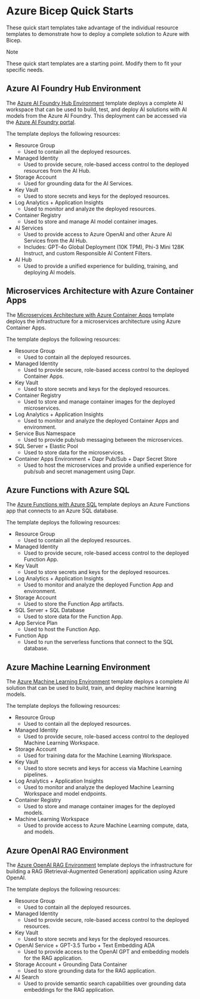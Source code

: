 # Azure Bicep Quick Starts

These quick start templates take advantage of the individual resource templates to demonstrate how to deploy a complete solution to Azure with Bicep.

> [!NOTE]
> These quick start templates are a starting point. Modify them to fit your specific needs.

## Azure AI Foundry Hub Environment

The [Azure AI Foundry Hub Environment](./ai-hub-environment.bicep) template deploys a complete AI workspace that can be used to build, test, and deploy AI solutions with AI models from the Azure AI Foundry. This deployment can be accessed via the [Azure AI Foundry portal](https://ai.azure.com/build/).

The template deploys the following resources:

- Resource Group
  - Used to contain all the deployed resources.
- Managed Identity
  - Used to provide secure, role-based access control to the deployed resources from the AI Hub.
- Storage Account
  - Used for grounding data for the AI Services.
- Key Vault
  - Used to store secrets and keys for the deployed resources.
- Log Analytics + Application Insights
  - Used to monitor and analyze the deployed resources.
- Container Registry
  - Used to store and manage AI model container images.
- AI Services
  - Used to provide access to Azure OpenAI and other Azure AI Services from the AI Hub.
  - Includes: GPT-4o Global Deployment (10K TPM), Phi-3 Mini 128K Instruct, and custom Responsible AI Content Filters.
- AI Hub
  - Used to provide a unified experience for building, training, and deploying AI models.

## Microservices Architecture with Azure Container Apps

The [Microservices Architecture with Azure Container Apps](./container-apps-multi-tenant.bicep) template deploys the infrastructure for a microservices architecture using Azure Container Apps.

The template deploys the following resources:

- Resource Group
  - Used to contain all the deployed resources.
- Managed Identity
  - Used to provide secure, role-based access control to the deployed Container Apps.
- Key Vault
  - Used to store secrets and keys for the deployed resources.
- Container Registry
  - Used to store and manage container images for the deployed microservices.
- Log Analytics + Application Insights
  - Used to monitor and analyze the deployed Container Apps and environment.
- Service Bus Namespace
  - Used to provide pub/sub messaging between the microservices.
- SQL Server + Elastic Pool
  - Used to store data for the microservices.
- Container Apps Environment + Dapr Pub/Sub + Dapr Secret Store
  - Used to host the microservices and provide a unified experience for pub/sub and secret management using Dapr.

## Azure Functions with Azure SQL

The [Azure Functions with Azure SQL](./function-app-with-sql.bicep) template deploys an Azure Functions app that connects to an Azure SQL database.

The template deploys the following resources:

- Resource Group
  - Used to contain all the deployed resources.
- Managed Identity
  - Used to provide secure, role-based access control to the deployed Function App.
- Key Vault
  - Used to store secrets and keys for the deployed resources.
- Log Analytics + Application Insights
  - Used to monitor and analyze the deployed Function App and environment.
- Storage Account
  - Used to store the Function App artifacts.
- SQL Server + SQL Database
  - Used to store data for the Function App.
- App Service Plan
  - Used to host the Function App.
- Function App
  - Used to run the serverless functions that connect to the SQL database.

## Azure Machine Learning Environment

The [Azure Machine Learning Environment](./machine-learning-environment.bicep) template deploys a complete AI solution that can be used to build, train, and deploy machine learning models.

The template deploys the following resources:

- Resource Group
  - Used to contain all the deployed resources.
- Managed Identity
  - Used to provide secure, role-based access control to the deployed Machine Learning Workspace.
- Storage Account
  - Used for training data for the Machine Learning Workspace.
- Key Vault
  - Used to store secrets and keys for access via Machine Learning pipelines.
- Log Analytics + Application Insights
  - Used to monitor and analyze the deployed Machine Learning Workspace and model endpoints.
- Container Registry
  - Used to store and manage container images for the deployed models.
- Machine Learning Workspace
  - Used to provide access to Azure Machine Learning compute, data, and models.

## Azure OpenAI RAG Environment

The [Azure OpenAI RAG Environment](./openai-rag.bicep) template deploys the infrastructure for building a RAG (Retrieval-Augmented Generation) application using Azure OpenAI.

The template deploys the following resources:

- Resource Group
  - Used to contain all the deployed resources.
- Managed Identity
  - Used to provide secure, role-based access control to the deployed resources.
- Key Vault
  - Used to store secrets and keys for the deployed resources.
- OpenAI Service + GPT-3.5 Turbo + Text Embedding ADA
  - Used to provide access to the OpenAI GPT and embedding models for the RAG application.
- Storage Account + Grounding Data Container
  - Used to store grounding data for the RAG application.
- AI Search
  - Used to provide semantic search capabilities over grounding data embeddings for the RAG application.
